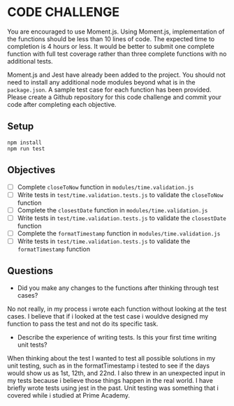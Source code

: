 # CODE CHALLENGE

You are encouraged to use Moment.js. Using Moment.js, implementation of the functions should be less than 10 lines of code. The expected time to completion is 4 hours or less. It would be better to submit one complete function with full test coverage rather than three complete functions with no additional tests.

Moment.js and Jest have already been added to the project. You should not need to install any additional node modules beyond what is in the `package.json`. A sample test case for each function has been provided. Please create a Github repository for this code challenge and commit your code after completing each objective.

## Setup

```
npm install
npm run test
```

## Objectives

- [ ] Complete `closeToNow` function in `modules/time.validation.js`
- [ ] Write tests in `test/time.validation.tests.js` to validate the `closeToNow` function
- [ ] Complete the `closestDate` function in `modules/time.validation.js`
- [ ] Write tests in `test/time.validation.tests.js` to validate the `closestDate` function
- [ ] Complete the `formatTimestamp` function in `modules/time.validation.js`
- [ ] Write tests in `test/time.validation.tests.js` to validate the `formatTimestamp` function

## Questions

- Did you make any changes to the functions after thinking through test cases?

No not really, in my process i wrote each function without looking at the test cases. I believe that if i looked at the test case i wouldve designed my function to pass the test and not do its specific task.

- Describe the experience of writing tests. Is this your first time writing unit tests?

When thinking about the test I wanted to test all possible solutions in my unit testing, such as in the formatTimestamp i tested to see if the days would show us as 1st, 12th, and 22nd. I also threw in an unexpected input in my tests because i believe those things happen in the real world. I have briefly wrote tests using jest in the past. Unit testing was something that i covered while i studied at Prime Academy. 
